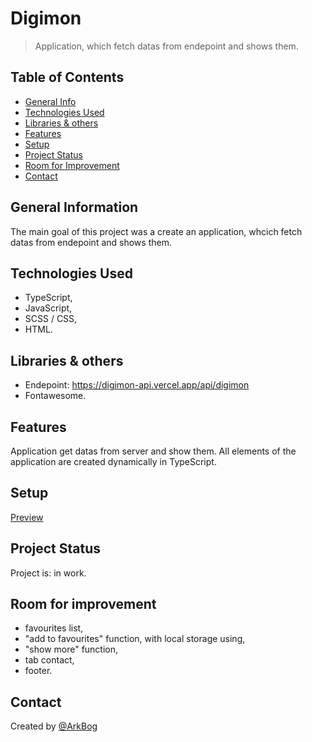 # Digimon
> Application, which fetch datas from endepoint and shows them.

## Table of Contents
* [General Info](#general-information)
* [Technologies Used](#technologies-used)
* [Libraries & others](#libraries-&-others)
* [Features](#features)
* [Setup](#setup)
* [Project Status](#project-status)
* [Room for Improvement](#room-for-improvement)
* [Contact](#contact)


## General Information
The main goal of this project was a create an application, whcich fetch datas from endepoint and shows them. 


## Technologies Used
- TypeScript,
- JavaScript,
- SCSS / CSS,
- HTML.

## Libraries & others
- Endepoint: https://digimon-api.vercel.app/api/digimon
- Fontawesome.

## Features
Application get datas from server and show them. All elements of the application are created dynamically in TypeScript.


## Setup
[Preview]()


## Project Status
Project is: in work.

## Room for improvement
- favourites list,
- "add to favourites" function, with local storage using,
- "show more" function,
- tab contact,
- footer.

## Contact
Created by [@ArkBog](https://github.com/ArkBog)


